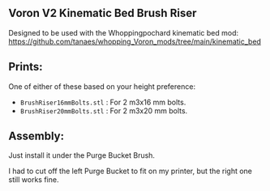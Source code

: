 ## Voron V2 Kinematic Bed Brush Riser

Designed to be used with the Whoppingpochard kinematic bed mod:
https://github.com/tanaes/whopping_Voron_mods/tree/main/kinematic_bed

## Prints:

One of either of these based on your height preference:

+ `BrushRiser16mmBolts.stl` : For 2 m3x16 mm bolts.
+ `BrushRiser20mmBolts.stl` : For 2 m3x20 mm bolts.

## Assembly:

Just install it under the Purge Bucket Brush.

I had to cut off the left Purge Bucket to fit on my printer, but the right one still works fine.

